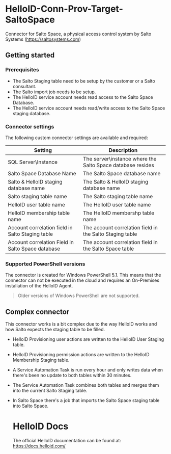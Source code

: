 # HelloID-Conn-Prov-Target-SaltoSpace
Connector for Salto Space, a physical access control system by Salto Systems (https://saltosystems.com)

## Getting started
### Prerequisites
- The Salto Staging table need to be setup by the customer or a Salto consultant.
- The Salto import job needs to be setup.
- The HelloID service account needs read access to the Salto Space Database.
- The HelloID service account needs read/write access to the Salto Space staging database.

### Connector settings

The following custom connector settings are available and required:

| Setting     | Description |
| ------------ | ----------- |
| SQL Server\Instance | The server\instance where the Salto Space database resides |
| Salto Space Database Name | The Salto Space database name |
| Salto & HelloID staging database name | The Salto & HelloID staging database name |
| Salto staging table name | The Salto staging table name |
| HelloID user table name | The HelloID user table name |
| HelloID membership table name | The HelloID membershp table name |
| Account correlation field in Salto Staging table | The account correlation field in the Salto Staging table |
| Account correlation Field in Salto Space database | The account correlation field in the Salto Space table |

### Supported PowerShell versions

The connector is created for Windows PowerShell 5.1. This means that the connector can not be executed in the cloud and requires an On-Premises installation of the HelloID Agent.

> Older versions of Windows PowerShell are not supported.

## Complex connector
This connector works is a bit complex due to the way HelloID works and how Salto expects the staging table to be filled.

- HelloID Provisioning user actions are written to the HelloID User Staging table.
- HelloID Provisioning permission actions are written to the HelloID Membership Staging table.
- A Service Automation Task is run every hour and only writes data when there's been no update to both tables within 30 minutes.
- The Service Automation Task combines both tables and merges them into the current Salto Staging table.
- In Salto Space there's a job that imports the Salto Space staging table into Salto Space.

	# HelloID Docs
	The official HelloID documentation can be found at: https://docs.helloid.com/
